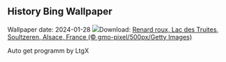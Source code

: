 ## History Bing Wallpaper
Wallpaper date: 2024-01-28
![](https://www.bing.com/th?id=OHR.SnowFox_FR-FR3113896350_UHD.jpg&w=1000)Download: [Renard roux, Lac des Truites, Soultzeren, Alsace, France (© gmo-pixel/500px/Getty Images)](https://www.bing.com/th?id=OHR.SnowFox_FR-FR3113896350_UHD.jpg)

Auto get programm by LtgX
